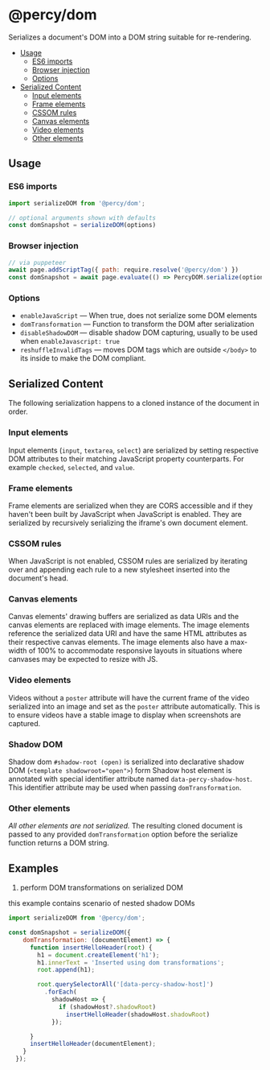 # @percy/dom

Serializes a document's DOM into a DOM string suitable for re-rendering.

- [Usage](#usage)
  - [ES6 imports](#es6-imports)
  - [Browser injection](#browser-injection)
  - [Options](#options)
- [Serialized Content](#serialize-content)
  - [Input elements](#input-elements)
  - [Frame elements](#frame-elements)
  - [CSSOM rules](#cssom-rules)
  - [Canvas elements](#canvas-elements)
  - [Video elements](#video-elements)
  - [Other elements](#other-elements)

## Usage

### ES6 imports

```js
import serializeDOM from '@percy/dom';

// optional arguments shown with defaults
const domSnapshot = serializeDOM(options)
```

### Browser injection

```js
// via puppeteer
await page.addScriptTag({ path: require.resolve('@percy/dom') })
const domSnapshot = await page.evaluate(() => PercyDOM.serialize(options))
```

### Options

- `enableJavaScript` — When true, does not serialize some DOM elements
- `domTransformation` — Function to transform the DOM after serialization
- `disableShadowDOM` — disable shadow DOM capturing, usually to be used when `enableJavascript: true`
- `reshuffleInvalidTags` — moves DOM tags which are outside `</body>` to its inside to make the DOM compliant.

## Serialized Content

The following serialization happens to a cloned instance of the document in order.

### Input elements

Input elements (`input`, `textarea`, `select`) are serialized by setting respective DOM attributes
to their matching JavaScript property counterparts. For example `checked`, `selected`, and `value`.

### Frame elements

Frame elements are serialized when they are CORS accessible and if they haven't been built by
JavaScript when JavaScript is enabled. They are serialized by recursively serializing the iframe's
own document element.

### CSSOM rules

When JavaScript is not enabled, CSSOM rules are serialized by iterating over and appending each rule
to a new stylesheet inserted into the document's head.

### Canvas elements

Canvas elements' drawing buffers are serialized as data URIs and the canvas elements are replaced
with image elements. The image elements reference the serialized data URI and have the same HTML
attributes as their respective canvas elements. The image elements also have a max-width of 100% to
accommodate responsive layouts in situations where canvases may be expected to resize with JS.

### Video elements

Videos without a `poster` attribute will have the current frame of the video
serialized into an image and set as the `poster` attribute automatically. This is
to ensure videos have a stable image to display when screenshots are captured.

### Shadow DOM

Shadow dom  `#shadow-root (open)` is serialized into declarative shadow DOM (`<template shadowroot="open">`) form
Shadow host element is annotated with special identifier attribute named `data-percy-shadow-host`. This identifier 
attribute may be used when passing `domTransformation`.

### Other elements

_All other elements are not serialized._ The resulting cloned document is passed to any provided
`domTransformation` option before the serialize function returns a DOM string.



## Examples 

1. perform DOM transformations on serialized DOM 

this example contains scenario of nested shadow DOMs

```js
import serializeDOM from '@percy/dom';

const domSnapshot = serializeDOM({
    domTransformation: (documentElement) => {
      function insertHelloHeader(root) {
        h1 = document.createElement('h1');
        h1.innerText = 'Inserted using dom transformations';
        root.append(h1);

        root.querySelectorAll('[data-percy-shadow-host]')
          .forEach(
            shadowHost => {
              if (shadowHost?.shadowRoot)
                insertHelloHeader(shadowHost.shadowRoot)
            });

      }
      insertHelloHeader(documentElement);
    }
  });
```
